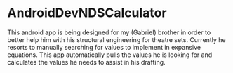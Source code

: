 # AndroidDevNDSCalculator
 
This android app is being designed for my (Gabriel) brother in order to better help him with his structural engineering for theatre sets. Currently he resorts to manually searching for values to implement in expansive equations. This app automatically pulls the values he is looking for and calculates the values he needs to assist in his drafting.

